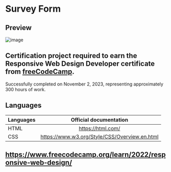 # Survey Form

## Preview
![image](https://github.com/buenodeandrade/fcc-survey-form/assets/147355115/1af4eef9-0533-4d01-955d-178b0a8ad09a)

## Certification project required to earn the Responsive Web Design Developer certificate from [freeCodeCamp](https://www.freecodecamp.org/).
Successfully completed on November 2, 2023, representing approximately 300 hours of work.

## Languages
| Languages | Official documentation                        |
|-----------|:---------------------------------------------:|
| HTML      | https://html.com/                             |
| CSS       | https://www.w3.org/Style/CSS/Overview.en.html |  

## https://www.freecodecamp.org/learn/2022/responsive-web-design/
